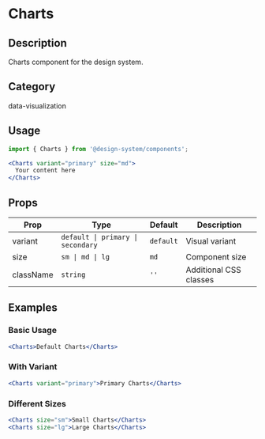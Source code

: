 # Charts

## Description
Charts component for the design system.

## Category
data-visualization

## Usage

```jsx
import { Charts } from '@design-system/components';

<Charts variant="primary" size="md">
  Your content here
</Charts>
```

## Props

| Prop | Type | Default | Description |
|------|------|---------|-------------|
| variant | `default \| primary \| secondary` | `default` | Visual variant |
| size | `sm \| md \| lg` | `md` | Component size |
| className | `string` | `''` | Additional CSS classes |

## Examples

### Basic Usage
```jsx
<Charts>Default Charts</Charts>
```

### With Variant
```jsx
<Charts variant="primary">Primary Charts</Charts>
```

### Different Sizes
```jsx
<Charts size="sm">Small Charts</Charts>
<Charts size="lg">Large Charts</Charts>
```
